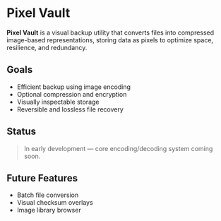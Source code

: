 # Pixel Vault

**Pixel Vault** is a visual backup utility that converts files into compressed image-based representations, storing data as pixels to optimize space, resilience, and redundancy.

## Goals
- Efficient backup using image encoding
- Optional compression and encryption
- Visually inspectable storage
- Reversible and lossless file recovery

## Status
> In early development — core encoding/decoding system coming soon.

## Future Features
- Batch file conversion
- Visual checksum overlays
- Image library browser
